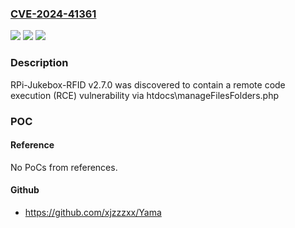 ### [CVE-2024-41361](https://cve.mitre.org/cgi-bin/cvename.cgi?name=CVE-2024-41361)
![](https://img.shields.io/static/v1?label=Product&message=n%2Fa&color=blue)
![](https://img.shields.io/static/v1?label=Version&message=n%2Fa&color=blue)
![](https://img.shields.io/static/v1?label=Vulnerability&message=n%2Fa&color=brighgreen)

### Description

RPi-Jukebox-RFID v2.7.0 was discovered to contain a remote code execution (RCE) vulnerability via htdocs\manageFilesFolders.php

### POC

#### Reference
No PoCs from references.

#### Github
- https://github.com/xjzzzxx/Yama

